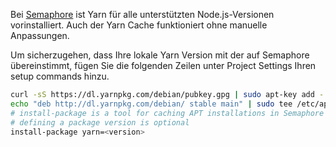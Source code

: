 Bei [Semaphore](https://semaphoreci.com/) ist Yarn für alle unterstützten Node.js-Versionen vorinstalliert. Auch der Yarn Cache funktioniert ohne manuelle Anpassungen.

Um sicherzugehen, dass Ihre lokale Yarn Version mit der auf Semaphore übereinstimmt, fügen Sie die folgenden Zeilen unter Project Settings Ihren setup commands hinzu.

```sh
curl -sS https://dl.yarnpkg.com/debian/pubkey.gpg | sudo apt-key add -
echo "deb http://dl.yarnpkg.com/debian/ stable main" | sudo tee /etc/apt/sources.list.d/yarn.list
# install-package is a tool for caching APT installations in Semaphore
# defining a package version is optional
install-package yarn=<version>
```